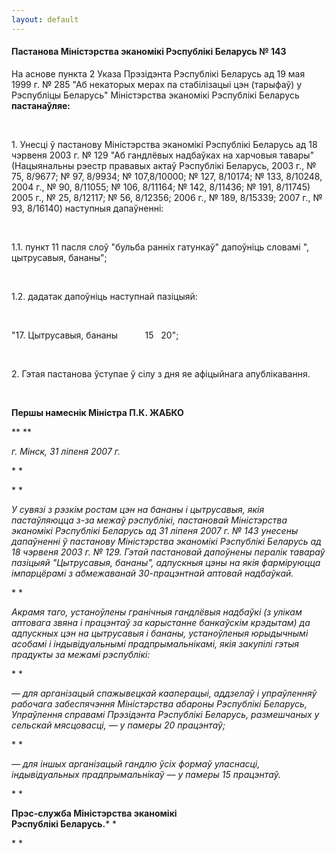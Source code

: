 ```yaml
---
layout: default
---
```


#### Пастанова Міністэрства эканомікі Рэспублікі Беларусь № 143

<div>

На аснове пункта 2 Указа Прэзідэнта Рэспублікі Беларусь ад 19 мая 1999
г. № 285 "Аб некаторых мерах па стабілізацыі цэн (тарыфаў) у Рэспубліцы
Беларусь" Міністэрства эканомікі Рэспублікі Беларусь **пастанаўляе:**

</div>

<div>

 

</div>

<div>

1\. Унесці ў пастанову Міністэрства эканомікі Рэспублікі Беларусь ад 18
чэрвеня 2003 г. № 129 "Аб гандлёвых надбаўках на харчовыя тавары"
(Нацыянальны рэестр прававых актаў Рэспублікі Беларусь, 2003 г., №
75, 8/9677; № 97, 8/9934; № 107,8/10000; № 127, 8/10174; № 133, 8/10248,
2004 г., № 90, 8/11055; № 106, 8/11164; № 142, 8/11436; № 191, 8/11745)
2005 г., № 25, 8/12117; № 56, 8/12356; 2006 г., № 189, 8/15339; 2007 г.,
№ 93, 8/16140) наступныя дапаўненні:

</div>

<div>

 

</div>

<div>

1.1. пункт 11 пасля слоў "бульба ранніх гатункаў" дапоўніць словамі ",
цытрусавыя, бананы";

</div>

<div>

 

</div>

<div>

1.2. дадатак дапоўніць наступнай пазіцыяй:

</div>

<div>

 

</div>

<div>

"17. Цытрусавыя, бананы           15   20";

</div>

<div>

 

</div>

<div>

2\. Гэтая пастанова ўступае ў сілу з дня яе афіцыйнага апублікавання.

</div>

<div>

 

</div>

<div data-align="right">

**Першы намеснік Міністра П.К. ЖАБКО**

</div>

<div data-align="right">

** **

</div>

<div>

*г. Мінск, 31 ліпеня 2007 г.*

</div>

<div>

* *

</div>

<div>

* *

</div>

<div>

*У сувязі з рэзкім ростам цэн на бананы і цытрусавыя, якія пастаўляюцца
з-за межаў рэспублікі, пастановай Міністэрства эканомікі Рэспублікі
Беларусь ад 31 ліпеня 2007 г. № 143 унесены дапаўненні ў пастанову
Міністэрства эканомікі Рэспублікі Беларусь ад 18 чэрвеня 2003 г. №
129. Гэтай пастановай дапоўнены пералік тавараў пазіцыяй "Цытрусавыя,
бананы", адпускныя цэны на якія фарміруюцца імпарцёрамі з абмежаванай
30-працэнтнай аптовай надбаўкай.*

</div>

<div>

* *

</div>

<div>

*Акрамя таго, устаноўлены гранічныя гандлёвыя надбаўкі (з улікам
аптовага звяна і працэнтаў за карыстанне банкаўскім крэдытам) да
адпускных цэн на цытрусавыя і бананы, устаноўленыя юрыдычнымі асобамі і
індывідуальнымі прадпрымальнікамі, якія закупілі гэтыя прадукты за
межамі рэспублікі:*

</div>

<div>

* *

</div>

<div>

*— для арганізацый спажывецкай кааперацыі, аддзелаў і упраўленняў
рабочага забеспячэння Міністэрства абароны Рэспублікі Беларусь,
Упраўлення справамі Прэзідэнта Рэспублікі Беларусь, размешчаных у
сельскай мясцовасці, — у памеры 20 працэнтаў;*

</div>

<div>

* *

</div>

<div>

*— для іншых арганізацый гандлю ўсіх формаў уласнасці, індывідуальных
прадпрымальнікаў — у памеры 15 працэнтаў.*

</div>

<div>

* *

</div>

<div data-align="right">

**Прэс-служба Міністэрства эканомікі  
Рэспублікі Беларусь.*** *

</div>

<div data-align="right">

* *

</div>

<div>

 

</div>

<div>

 

</div>

<div>

 

</div>

<div>

 

</div>

<div>

 

</div>

